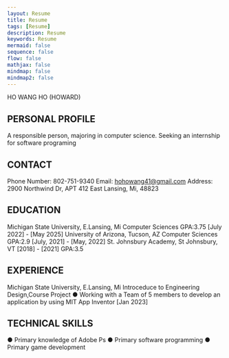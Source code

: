 ```yaml
---
layout: Resume
title: Resume
tags: [Resume]
description: Resume
keywords: Resume
mermaid: false
sequence: false
flow: false
mathjax: false
mindmap: false
mindmap2: false
---
```

HO WANG HO (HOWARD)
## PERSONAL PROFILE
A responsible person, majoring in computer
science. Seeking an internship for software
programing

## CONTACT
Phone Number:
802-751-9340
Email:
hohowang41@gmail.com
Address:
2900 Northwind Dr, APT 412
East Lansing, Mi, 48823

## EDUCATION

Michigan State University, E.Lansing, Mi
Computer Sciences GPA:3.75
[July 2022] - [May 2025]
University of Arizona, Tucson, AZ
Computer Sciences GPA:2.9
[July, 2021] - [May, 2022]
St. Johnsbury Academy, St Johnsbury, VT
[2018] - [2021] GPA:3.5
## EXPERIENCE
Michigan State University, E.Lansing, Mi
Introceduce to Engineering Design,Course Project
● Working with a Team of 5 members to develop an application by
using MIT App Inventor [Jan 2023]

## TECHNICAL SKILLS
● Primary knowledge of Adobe Ps
● Primary software programming
● Primary game development
